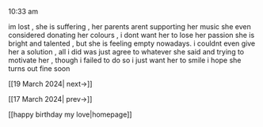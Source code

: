 
10:33 am

im lost , she is suffering , her parents arent supporting her music 
she even considered donating her colours , i dont want her to lose her passion 
she is bright and talented , but she is feeling empty nowadays.
i couldnt even give her a solution , all i did was just agree to whatever she said and trying to motivate her  , though i failed to do so
i just want her to smile
i hope she turns out fine soon

[[19 March 2024| next->]]

[[17 March 2024| prev->]]

[[happy birthday my love|homepage]]